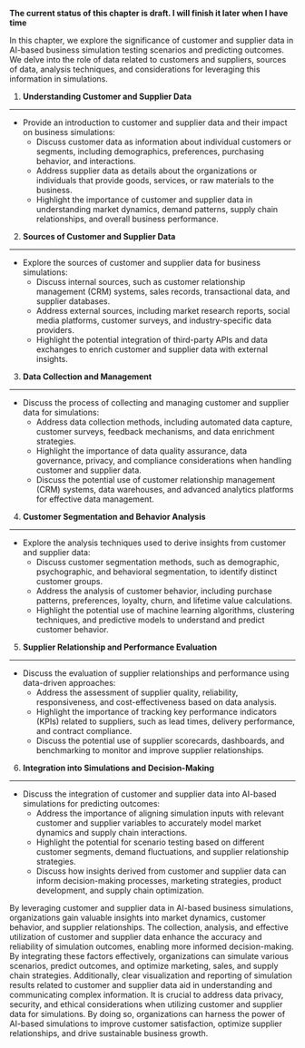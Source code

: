 **The current status of this chapter is draft. I will finish it later when I have time**

In this chapter, we explore the significance of customer and supplier data in AI-based business simulation testing scenarios and predicting outcomes. We delve into the role of data related to customers and suppliers, sources of data, analysis techniques, and considerations for leveraging this information in simulations.

1. **Understanding Customer and Supplier Data**
-----------------------------------------------

* Provide an introduction to customer and supplier data and their impact on business simulations:
  * Discuss customer data as information about individual customers or segments, including demographics, preferences, purchasing behavior, and interactions.
  * Address supplier data as details about the organizations or individuals that provide goods, services, or raw materials to the business.
  * Highlight the importance of customer and supplier data in understanding market dynamics, demand patterns, supply chain relationships, and overall business performance.

2. **Sources of Customer and Supplier Data**
--------------------------------------------

* Explore the sources of customer and supplier data for business simulations:
  * Discuss internal sources, such as customer relationship management (CRM) systems, sales records, transactional data, and supplier databases.
  * Address external sources, including market research reports, social media platforms, customer surveys, and industry-specific data providers.
  * Highlight the potential integration of third-party APIs and data exchanges to enrich customer and supplier data with external insights.

3. **Data Collection and Management**
-------------------------------------

* Discuss the process of collecting and managing customer and supplier data for simulations:
  * Address data collection methods, including automated data capture, customer surveys, feedback mechanisms, and data enrichment strategies.
  * Highlight the importance of data quality assurance, data governance, privacy, and compliance considerations when handling customer and supplier data.
  * Discuss the potential use of customer relationship management (CRM) systems, data warehouses, and advanced analytics platforms for effective data management.

4. **Customer Segmentation and Behavior Analysis**
--------------------------------------------------

* Explore the analysis techniques used to derive insights from customer and supplier data:
  * Discuss customer segmentation methods, such as demographic, psychographic, and behavioral segmentation, to identify distinct customer groups.
  * Address the analysis of customer behavior, including purchase patterns, preferences, loyalty, churn, and lifetime value calculations.
  * Highlight the potential use of machine learning algorithms, clustering techniques, and predictive models to understand and predict customer behavior.

5. **Supplier Relationship and Performance Evaluation**
-------------------------------------------------------

* Discuss the evaluation of supplier relationships and performance using data-driven approaches:
  * Address the assessment of supplier quality, reliability, responsiveness, and cost-effectiveness based on data analysis.
  * Highlight the importance of tracking key performance indicators (KPIs) related to suppliers, such as lead times, delivery performance, and contract compliance.
  * Discuss the potential use of supplier scorecards, dashboards, and benchmarking to monitor and improve supplier relationships.

6. **Integration into Simulations and Decision-Making**
-------------------------------------------------------

* Discuss the integration of customer and supplier data into AI-based simulations for predicting outcomes:
  * Address the importance of aligning simulation inputs with relevant customer and supplier variables to accurately model market dynamics and supply chain interactions.
  * Highlight the potential for scenario testing based on different customer segments, demand fluctuations, and supplier relationship strategies.
  * Discuss how insights derived from customer and supplier data can inform decision-making processes, marketing strategies, product development, and supply chain optimization.

By leveraging customer and supplier data in AI-based business simulations, organizations gain valuable insights into market dynamics, customer behavior, and supplier relationships. The collection, analysis, and effective utilization of customer and supplier data enhance the accuracy and reliability of simulation outcomes, enabling more informed decision-making. By integrating these factors effectively, organizations can simulate various scenarios, predict outcomes, and optimize marketing, sales, and supply chain strategies. Additionally, clear visualization and reporting of simulation results related to customer and supplier data aid in understanding and communicating complex information. It is crucial to address data privacy, security, and ethical considerations when utilizing customer and supplier data for simulations. By doing so, organizations can harness the power of AI-based simulations to improve customer satisfaction, optimize supplier relationships, and drive sustainable business growth.
